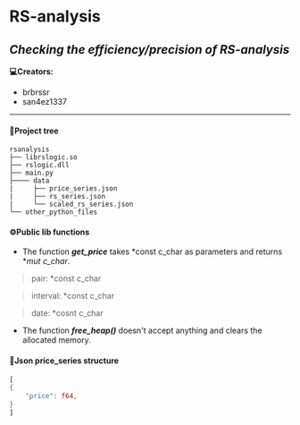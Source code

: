 # RS-analysis
***Checking the efficiency/precision of RS-analysis***
--
**💻Creators:**
- brbrssr
- san4ez1337
----
#### 🌲Project tree
```
rsanalysis
├── librslogic.so
├── rslogic.dll
├── main.py
├──── data
|     ├── price_series.json
|     ├── rs_series.json
|     └── scaled_rs_series.json
└── other_python_files
```
#### ⚙️Public lib functions
- The function ***get_price*** takes *const c_char as parameters and returns **mut c_char*.

> pair: *const c_char

> interval: *const c_char

> date: *cosnt c_char

- The function ***free_heap()*** doesn't accept anything and clears the allocated memory.
#### 🧮Json price_series structure
``` Rust
[
{
    "price": f64,
}
]
```
